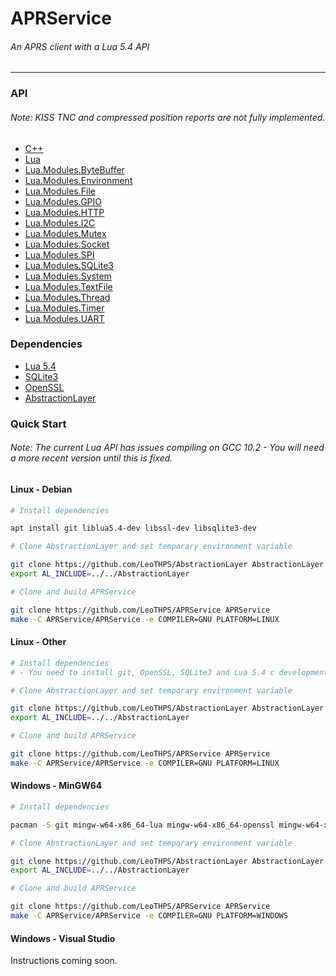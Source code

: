 # APRService
###### An APRS client with a Lua 5.4 API

<hr />

### API
###### Note: KISS TNC and compressed position reports are not fully implemented.

- [C++](/APRService/aprservice.hpp)
- [Lua](/Services/APRService.lua)
- [Lua.Modules.ByteBuffer](/Services/APRService/Modules/ByteBuffer.lua)
- [Lua.Modules.Environment](/Services/APRService/Modules/Environment.lua)
- [Lua.Modules.File](/Services/APRService/Modules/File.lua)
- [Lua.Modules.GPIO](/Services/APRService/Modules/GPIO.lua)
- [Lua.Modules.HTTP](/Services/APRService/Modules/HTTP.lua)
- [Lua.Modules.I2C](/Services/APRService/Modules/I2C.lua)
- [Lua.Modules.Mutex](/Services/APRService/Modules/Mutex.lua)
- [Lua.Modules.Socket](/Services/APRService/Modules/Socket.lua)
- [Lua.Modules.SPI](/Services/APRService/Modules/SPI.lua)
- [Lua.Modules.SQLite3](/Services/APRService/Modules/SQLite3.lua)
- [Lua.Modules.System](/Services/APRService/Modules/System.lua)
- [Lua.Modules.TextFile](/Services/APRService/Modules/TextFile.lua)
- [Lua.Modules.Thread](/Services/APRService/Modules/Thread.lua)
- [Lua.Modules.Timer](/Services/APRService/Modules/Timer.lua)
- [Lua.Modules.UART](/Services/APRService/Modules/UART.lua)

### Dependencies
- [Lua 5.4](//github.com/lua/lua)
- [SQLite3](//github.com/sqlite/sqlite)
- [OpenSSL](//github.com/openssl/openssl)
- [AbstractionLayer](//github.com/LeoTHPS/AbstractionLayer)

### Quick Start
###### Note: The current Lua API has issues compiling on GCC 10.2 - You will need a more recent version until this is fixed.

#### Linux - Debian
```sh
# Install dependencies

apt install git liblua5.4-dev libssl-dev libsqlite3-dev

# Clone AbstractionLayer and set temporary environment variable

git clone https://github.com/LeoTHPS/AbstractionLayer AbstractionLayer
export AL_INCLUDE=../../AbstractionLayer

# Clone and build APRService

git clone https://github.com/LeoTHPS/APRService APRService
make -C APRService/APRService -e COMPILER=GNU PLATFORM=LINUX
```
#### Linux - Other
```sh
# Install dependencies
# - You need to install git, OpenSSL, SQLite3 and Lua 5.4 c development packages for your distribution

# Clone AbstractionLayer and set temporary environment variable

git clone https://github.com/LeoTHPS/AbstractionLayer AbstractionLayer
export AL_INCLUDE=../../AbstractionLayer

# Clone and build APRService

git clone https://github.com/LeoTHPS/APRService APRService
make -C APRService/APRService -e COMPILER=GNU PLATFORM=LINUX
```
#### Windows - MinGW64
```sh
# Install dependencies

pacman -S git mingw-w64-x86_64-lua mingw-w64-x86_64-openssl mingw-w64-x86_64-sqlite3

# Clone AbstractionLayer and set temporary environment variable

git clone https://github.com/LeoTHPS/AbstractionLayer AbstractionLayer
export AL_INCLUDE=../../AbstractionLayer

# Clone and build APRService

git clone https://github.com/LeoTHPS/APRService APRService
make -C APRService/APRService -e COMPILER=GNU PLATFORM=WINDOWS
```
#### Windows - Visual Studio
Instructions coming soon.
